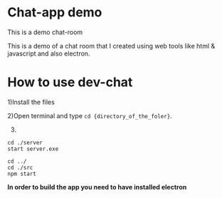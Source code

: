 # Chat-app demo


This is a demo chat-room

This is a demo of a chat room that I created using web tools like html & javascript and also electron. 

# How to use dev-chat

1)Install the files

2)Open terminal and type ```cd {directory_of_the_foler}```.

3)
```
cd ./server
start server.exe

cd ../
cd ./src
npm start
```
**In order to build the app you need to have installed electron**
